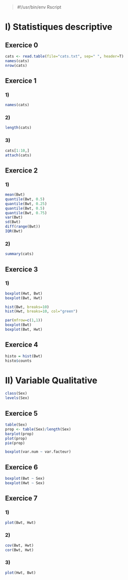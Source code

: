 > #!/usr/bin/env Rscript

# I) Statistiques descriptive
## Exercice 0

```R
cats <- read.table(file="cats.txt", sep=" ", header=T)
names(cats)
nrow(cats)
```

## Exercice 1

### 1)
```R
names(cats)
```

### 2)
```R
length(cats)
```

### 3)
```R
cats[1:10,]
attach(cats)
```

## Exercice 2
### 1)
```R
mean(Bwt)
quantile(Bwt, 0.5)
quantile(Bwt, 0.25)
quantile(Bwt, 0.5)
quantile(Bwt, 0.75)
var(Bwt)
sd(Bwt)
diff(range(Bwt))
IQR(Bwt)
```

### 2)
```R
summary(cats)
```

## Exercice 3
### 1)
```R
boxplot(Hwt, Bwt)
boxplot(Bwt, Hwt)

hist(Bwt, breaks=10)
hist(Hwt, breaks=10, col="green")

par(mfrow=c(1,1))
boxplot(Bwt)
boxplot(Bwt, Hwt)
```


## Exercice 4
```R
histo = hist(Bwt)
histo$counts
```

# II) Variable Qualitative
```R
class(Sex)
levels(Sex)
```

## Exercice 5
```R
table(Sex)
prop <- table(Sex)/length(Sex)
barplot(prop)
plot(prop)
pie(prop)

boxplot(var.num ~ var.facteur)
```

## Exercice 6
```R
boxplot(Bwt ~ Sex)
boxplot(Hwt ~ Sex)
```

## Exercice 7
### 1)
```R
plot(Bwt, Hwt)
```

### 2)
```R
cov(Bwt, Hwt)
cor(Bwt, Hwt)
```

### 3)
```R
plot(Hwt, Bwt)
```